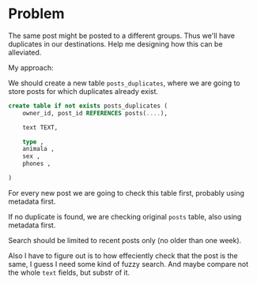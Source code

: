 # Problem

The same post might be posted to a different groups. Thus we'll have duplicates in our destinations. 
Help me designing how this can be alleviated. 

My approach:

We should create a new table `posts_duplicates`, where we are going to store posts for which duplicates already exist. 

``` SQL
create table if not exists posts_duplicates (
    owner_id, post_id REFERENCES posts(....),

    text TEXT, 

    type ,
    animala ,
    sex ,
    phones ,

)
```

For every new post we are going to check this table first, probably using metadata first. 

If no duplicate is found, we are checking original `posts` table, also using metadata first. 

Search should be limited to recent posts only (no older than one week).

Also I have to figure out is to how effeciently check that the post is the same, I guess I need some kind of fuzzy search. 
And maybe compare not the whole `text` fields, but substr of it. 


